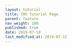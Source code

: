```yaml
---
layout: tutorial
title: CMS Tutorial Page
parent: feature
nav_weight: 100
published: true
date: 2019-07-10
last_modified_at: 2019-07-12
---
```

